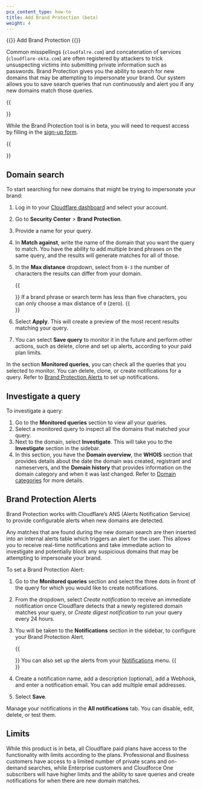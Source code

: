 ```yaml
---
pcx_content_type: how-to
title: Add Brand Protection (beta)
weight: 4
---
```


{{<beta>}} Add Brand Protection {{</beta>}}

Common misspellings (`cloudfalre.com`) and concatenation of services (`cloudflare-okta.com`) are often registered by attackers to trick unsuspecting victims into submitting private information such as passwords. Brand Protection gives you the ability to search for new domains that may be attempting to impersonate your brand. Our system allows you to save search queries that run continuously and alert you if any new domains match those queries.

{{<Aside type="note">}}

While the Brand Protection tool is in beta, you will need to request access by filling in the [sign-up form](http://cloudflare.com/lp/brandprotection).

{{</Aside>}}

## Domain search

To start searching for new domains that might be trying to impersonate your brand:

1. Log in to your [Cloudflare dashboard](https://dash.cloudflare.com/) and select your account.
2. Go to **Security Center** > **Brand Protection**.
3. Provide a name for your query.
4. In **Match against**, write the name of the domain that you want the query to match. You have the ability to add multiple brand phrases on the same query, and the results will generate matches for all of those.
5. In the **Max distance** dropdown, select from `0-3` the number of characters the results can differ from your domain.

    {{<Aside type="note">}}
If a brand phrase or search term has less than five characters, you can only choose a max distance of `0` (zero).
    {{</Aside>}}

6. Select **Apply**. This will create a preview of the most recent results matching your query.
7. You can select **Save query** to monitor it in the future and perform other actions, such as delete, clone and set up alerts, according to your paid plan limits.

In the section **Monitored queries**, you can check all the queries that you selected to monitor. You can delete, clone, or create notifications for a query. Refer to [Brand Protection Alerts](/security-center/tasks/brand-protection/#brand-protection-alerts) to set up notifications.

## Investigate a query

To investigate a query:

1. Go to the **Monitored queries** section to view all your queries.
2. Select a monitored query to inspect all the domains that matched your query.
3. Next to the domain, select **Investigate**. This will take you to the **Investigate** section in the sidebar.
4. In this section, you have the **Domain overview**, the **WHOIS** section that provides details about the date the domain was created, registrant and nameservers, and the **Domain history** that provides information on the domain category and when it was last changed. Refer to [Domain categories](/cloudflare-one/policies/filtering/domain-categories/#security-risk-subcategories) for more details.

## Brand Protection Alerts

Brand Protection works with Cloudflare’s ANS (Alerts Notification Service) to provide configurable alerts when new domains are detected. 

Any matches that are found during the new domain search are then inserted into an internal alerts table which triggers an alert for the user. This allows you to receive real-time notifications and take immediate action to investigate and potentially block any suspicious domains that may be attempting to impersonate your brand.

To set a Brand Protection Alert:

1. Go to the **Monitored queries** section and select the three dots in front of the query for which you would like to create notifications.
2. From the dropdown, select _Create notification_ to receive an immediate notification once Cloudflare detects that a newly registered domain matches your query, or _Create digest notification_ to run your query every 24 hours.
3. You will be taken to the **Notifications** section in the sidebar, to configure your Brand Protection Alert.

    {{<Aside type="note">}}
You can also set up the alerts from your [Notifications](/fundamentals/notifications/) menu.
    {{</Aside>}}

4. Create a notification name, add a description (optional), add a Webhook, and enter a notification email. You can add multiple email addresses.
5. Select **Save**.

Manage your notifications in the **All notifications** tab. You can disable, edit, delete, or test them. 

## Limits

While this product is in beta, all Cloudflare paid plans have access to the functionality with limits according to the plans. Professional and Business customers have access to a limited number of private scans and on-demand searches, while Enterprise customers and Cloudforce One subscribers will have higher limits and the ability to save queries and create notifications for when there are new domain matches.
